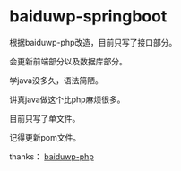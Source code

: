# baiduwp-springboot
根据baiduwp-php改造，目前只写了接口部分。

会更新前端部分以及数据库部分。

学java没多久，语法简陋。

讲真java做这个比php麻烦很多。

目前只写了单文件。

记得更新pom文件。

thanks：
[baiduwp-php](https://github.com/yuantuo666/baiduwp-php)